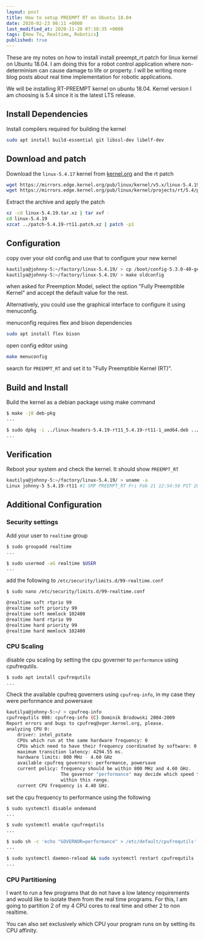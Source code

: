 ```yaml
---
layout: post
title: How to setup PREEMPT RT on Ubuntu 18.04
date: 2020-02-23 06:11 +0000
last_modified_at: 2020-11-28 07:38:35 +0000
tags: [How To, Realtime, Robotics]
published: true
---
```


These are my notes on how to install install preempt_rt patch for linux kernel
on Ubuntu 18.04. I am doing this for a robot control application where
non-determinism can cause damage to life or property. I will be writing more
blog posts about real time implementation for robotic applications.

<!-- more -->

We will be installing RT-PREEMPT kernel on ubuntu 18.04. Kernel version I am
choosing is 5.4 since it is the latest LTS release.

## Install Dependencies

Install compilers required for building the kernel

```bash
sudo apt install build-essential git libssl-dev libelf-dev
```

## Download and patch

Download the `linux-5.4.17` kernel from [kernel.org](http://kernel.org) and the
rt patch

```bash
wget https://mirrors.edge.kernel.org/pub/linux/kernel/v5.x/linux-5.4.19.tar.xz
wget https://mirrors.edge.kernel.org/pub/linux/kernel/projects/rt/5.4/patch-5.4.19-rt11.patch.xz
```

Extract the archive and apply the patch

```bash
xz -cd linux-5.4.19.tar.xz | tar xvf -
cd linux-5.4.19
xzcat ../patch-5.4.19-rt11.patch.xz | patch -p1
```

## Configuration

copy over your old config and use that to configure your new kernel

```bash
kautilya@johnny-5:~/factory/linux-5.4.19/ > cp /boot/config-5.3.0-40-generic .config
kautilya@johnny-5:~/factory/linux-5.4.19/ > make oldconfig
```

when asked for Preemption Model, select the option "Fully Preemptible Kernel"
and accept the default value for the rest.

Alternatively, you could use the graphical interface to configure it using
menuconfig.

menuconfig requires flex and bison dependencies

```bash
sudo apt install flex bison
```

open config editor using

```bash
make menuconfig
```

search for `PREEMPT_RT` and set it to "Fully Preemptible Kernel (RT)".

## Build and Install

Build the kernel as a debian package using make command

```bash
$ make -j8 deb-pkg
...

$ sudo dpkg -i ../linux-headers-5.4.19-rt11_5.4.19-rt11-1_amd64.deb ../linux-image-5.4.19-rt11_5.4.19-rt11-1_amd64.deb ../linux-libc-dev_5.4.19-rt11-1_amd64.deb
...
```

## Verification

Reboot your system and check the kernel. It should show `PREEMPT_RT`

```bash
kautilya@johnny-5:~/factory/linux-5.4.19/ > uname -a
Linux johnny-5 5.4.19-rt11 #1 SMP PREEMPT_RT Fri Feb 21 12:54:56 PST 2020 x86_64 x86_64 x86_64 GNU/Linux
```

## Additional Configuration

### Security settings

Add your user to `realtime` group

```bash
$ sudo groupadd realtime
...

$ sudo usermod -aG realtime $USER
...
```

add the following to `/etc/security/limits.d/99-realtime.conf`

```bash
$ sudo nano /etc/security/limits.d/99-realtime.conf

@realtime soft rtprio 99
@realtime soft priority 99
@realtime soft memlock 102400
@realtime hard rtprio 99
@realtime hard priority 99
@realtime hard memlock 102400
```

### CPU Scaling

disable cpu scaling by setting the cpu governer to `performance` using
cpufrequtils.

```bash
$ sudo apt install cpufrequtils
...
```

Check the available cpufreq governers using `cpufreq-info`, in my case they
were performance and powersave

```bash
kautilya@johnny-5:~/ > cpufreq-info
cpufrequtils 008: cpufreq-info (C) Dominik Brodowski 2004-2009
Report errors and bugs to cpufreq@vger.kernel.org, please.
analyzing CPU 0:
    driver: intel_pstate
    CPUs which run at the same hardware frequency: 0
    CPUs which need to have their frequency coordinated by software: 0
    maximum transition latency: 4294.55 ms.
    hardware limits: 800 MHz - 4.60 GHz
    available cpufreq governors: performance, powersave
    current policy: frequency should be within 800 MHz and 4.60 GHz.
                    The governor "performance" may decide which speed to use
                    within this range.
    current CPU frequency is 4.40 GHz.
```

set the cpu frequency to performance using the following

```bash
$ sudo systemctl disable ondemand
...

$ sudo systemctl enable cpufrequtils
...

$ sudo sh -c 'echo "GOVERNOR=performance" > /etc/default/cpufrequtils'
...

$ sudo systemctl daemon-reload && sudo systemctl restart cpufrequtils
...
```

### CPU Partitioning

I want to run a few programs that do not have a low latency requirements and
would like to isolate them from the real time programs. For this, I am going to
partition 2 of my 4 CPU cores to real time and other 2 to non realtime.

You can also set exclusively which CPU your program runs on by setting its
CPU affinity.

